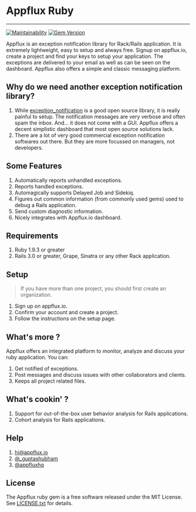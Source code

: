 # Appflux Ruby
---
[![Maintainability](https://api.codeclimate.com/v1/badges/64eff633689a54b902cf/maintainability)](https://codeclimate.com/github/appflux/appflux-ruby/maintainability) [![Gem Version](https://badge.fury.io/rb/appflux_ruby.svg)](https://badge.fury.io/rb/appflux_ruby)

Appflux is an exception notification library for Rack/Rails application. It is extremely lightweight, easy to setup and always free. Signup on appflux.io, create a project and find your keys to setup your application. The exceptions are delivered to your email as well as can be seen on the dashboard. Appflux also offers a simple and classic messaging platform.

## Why do we need another exception notification library?
1. While [exception_notification](https://github.com/smartinez87/exception_notification) is a good open source library, it is really painful to setup. The notification messages are very verbose and often spam the inbox. And... it does not come with a GUI. Appflux offers a decent simplistic dashboard that most open source solutions lack.
2. There are a lot of very good commercial exception notification softwares out there. But they are more focussed on managers, not developers.

## Some Features
1. Automatically reports unhandled exceptions.
2. Reports handled exceptions.
3. Automagically supports Delayed Job and Sidekiq.
4. Figures out common information (from commonly used gems) used to debug a Rails application.
5. Send custom diagnostic information.
6. Nicely integrates with Appflux.io dashboard.

## Requirements
1. Ruby 1.9.3 or greater
2. Rails 3.0 or greater, Grape, Sinatra or any other Rack application.

## Setup
> If you have more than one project, you should first create an organization.
1. Sign up on appflux.io.
2. Confirm your account and create a project.
3. Follow the instructions on the setup page.

## What's more ?
Appflux offers an integrated platform to monitor, analyze and discuss your ruby application. You can:
1. Get notified of exceptions.
2. Post messages and discuss issues with other collaborators and clients.
3. Keeps all project related files.

## What's cookin' ?
1. Support for out-of-the-box user behavior analysis for Rails applications.
2. Cohort analysis for Rails applications.

## Help
1. hi@appflux.io
2. [@_guptashubham](https://twitter.com/_guptashubham)
3. [@appfluxhq](https://www.twitter.com/appfluxhq)

## License

The Appflux ruby gem is a free software released under the MIT License. See [LICENSE.txt](https://github.com/appflux/appflux-ruby/blob/master/LICENSE.txt) for details.
